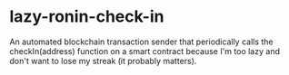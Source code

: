 # lazy-ronin-check-in
An automated blockchain transaction sender that periodically calls the checkIn(address) function on a smart contract because I'm too lazy and don't want to lose my streak (it probably matters).
